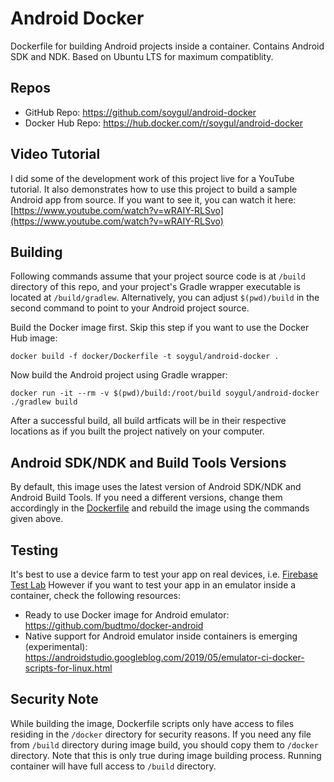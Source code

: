 # Android Docker
Dockerfile for building Android projects inside a container.
Contains Android SDK and NDK.
Based on Ubuntu LTS for maximum compatiblity.

## Repos
* GitHub Repo: https://github.com/soygul/android-docker
* Docker Hub Repo: https://hub.docker.com/r/soygul/android-docker

## Video Tutorial
I did some of the development work of this project live for a YouTube tutorial.
It also demonstrates how to use this project to build a sample Android app from source.
If you want to see it, you can watch it here: [https://www.youtube.com/watch?v=wRAIY-RLSvo](https://www.youtube.com/watch?v=wRAIY-RLSvo)

## Building
Following commands assume that your project source code is at `/build` directory of this repo, and your project's Gradle wrapper executable is located at `/build/gradlew`.
Alternatively, you can adjust `$(pwd)/build` in the second command to point to your Android project source.

Build the Docker image first. Skip this step if you want to use the Docker Hub image:

```
docker build -f docker/Dockerfile -t soygul/android-docker .
```

Now build the Android project using Gradle wrapper:

```
docker run -it --rm -v $(pwd)/build:/root/build soygul/android-docker ./gradlew build
```

After a successful build, all build artficats will be in their respective locations as if you built the project natively on your computer.

## Android SDK/NDK and Build Tools Versions
By default, this image uses the latest version of Android SDK/NDK and Android Build Tools.
If you need a different versions, change them accordingly in the [Dockerfile](docker/Dockerfile) and rebuild the image using the commands given above.

## Testing
It's best to use a device farm to test your app on real devices, i.e. [Firebase Test Lab](https://firebase.google.com/docs/test-lab)
However if you want to test your app in an emulator inside a container, check the following resources:

* Ready to use Docker image for Android emulator: https://github.com/budtmo/docker-android
* Native support for Android emulator inside containers is emerging (experimental): https://androidstudio.googleblog.com/2019/05/emulator-ci-docker-scripts-for-linux.html

## Security Note
While building the image, Dockerfile scripts only have access to files residing in the `/docker` directory for security reasons.
If you need any file from `/build` directory during image build, you should copy them to `/docker` directory.
Note that this is only true during image building process.
Running container will have full access to `/build` directory.
